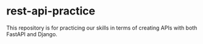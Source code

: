 # rest-api-practice

This repository is for practicing our skills in terms of creating APIs with both FastAPI and Django. 
